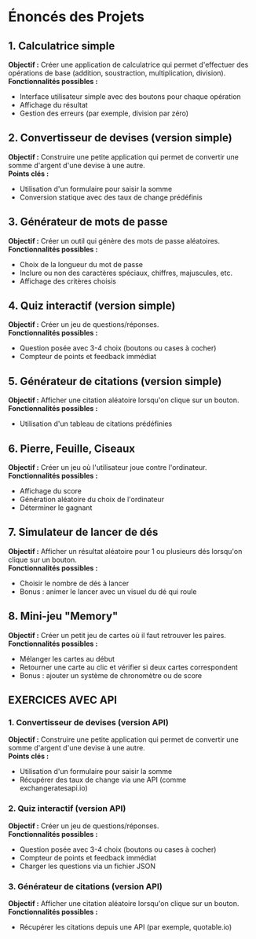 # Énoncés des Projets

## 1. Calculatrice simple

**Objectif :** Créer une application de calculatrice qui permet d'effectuer des opérations de base (addition, soustraction, multiplication, division).  
**Fonctionnalités possibles :**

- Interface utilisateur simple avec des boutons pour chaque opération
- Affichage du résultat
- Gestion des erreurs (par exemple, division par zéro)

## 2. Convertisseur de devises (version simple)

**Objectif :** Construire une petite application qui permet de convertir une somme d'argent d'une devise à une autre.  
**Points clés :**

- Utilisation d'un formulaire pour saisir la somme
- Conversion statique avec des taux de change prédéfinis

## 3. Générateur de mots de passe

**Objectif :** Créer un outil qui génère des mots de passe aléatoires.  
**Fonctionnalités possibles :**

- Choix de la longueur du mot de passe
- Inclure ou non des caractères spéciaux, chiffres, majuscules, etc.
- Affichage des critères choisis

## 4. Quiz interactif (version simple)

**Objectif :** Créer un jeu de questions/réponses.  
**Fonctionnalités possibles :**

- Question posée avec 3-4 choix (boutons ou cases à cocher)
- Compteur de points et feedback immédiat

## 5. Générateur de citations (version simple)

**Objectif :** Afficher une citation aléatoire lorsqu'on clique sur un bouton.  
**Fonctionnalités possibles :**

- Utilisation d'un tableau de citations prédéfinies

## 6. Pierre, Feuille, Ciseaux

**Objectif :** Créer un jeu où l'utilisateur joue contre l'ordinateur.  
**Fonctionnalités possibles :**

- Affichage du score
- Génération aléatoire du choix de l'ordinateur
- Déterminer le gagnant

## 7. Simulateur de lancer de dés

**Objectif :** Afficher un résultat aléatoire pour 1 ou plusieurs dés lorsqu'on clique sur un bouton.  
**Fonctionnalités possibles :**

- Choisir le nombre de dés à lancer
- Bonus : animer le lancer avec un visuel du dé qui roule

## 8. Mini-jeu "Memory"

**Objectif :** Créer un petit jeu de cartes où il faut retrouver les paires.  
**Fonctionnalités possibles :**

- Mélanger les cartes au début
- Retourner une carte au clic et vérifier si deux cartes correspondent
- Bonus : ajouter un système de chronomètre ou de score

## EXERCICES AVEC API

### 1. Convertisseur de devises (version API)

**Objectif :** Construire une petite application qui permet de convertir une somme d'argent d'une devise à une autre.  
**Points clés :**

- Utilisation d'un formulaire pour saisir la somme
- Récupérer des taux de change via une API (comme exchangeratesapi.io)

### 2. Quiz interactif (version API)

**Objectif :** Créer un jeu de questions/réponses.  
**Fonctionnalités possibles :**

- Question posée avec 3-4 choix (boutons ou cases à cocher)
- Compteur de points et feedback immédiat
- Charger les questions via un fichier JSON

### 3. Générateur de citations (version API)

**Objectif :** Afficher une citation aléatoire lorsqu'on clique sur un bouton.  
**Fonctionnalités possibles :**

- Récupérer les citations depuis une API (par exemple, quotable.io)
